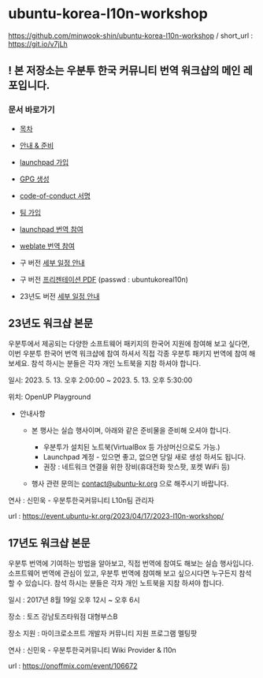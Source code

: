 # ubuntu-korea-l10n-workshop
https://github.com/minwook-shin/ubuntu-korea-l10n-workshop / short_url : https://git.io/v7jLh

## ! 본 저장소는 우분투 한국 커뮤니티 번역 워크샵의 메인 레포입니다.

### 문서 바로가기
 
* [목차](00_index.md)

* [안내 & 준비](01_prepare_workshop.md)

* [launchpad 가입](02_sign_up_launchpad.md)

* [GPG 생성](03_create_GPG_key.md)

* [code-of-conduct 서명](04_signing_code-of-conduct.md)

* [팀 가입](05_join_team.md)

* [launchpad 번역 참여](06_how_to_translate.md)

* [weblate 번역 참여](07_weblate.md)

- 구 버전
[세부 일정 안내](docs/17_workshop/Ubuntu%20Korea%20Community%20l10n%20workshop%20schedule.pdf)

- 구 버전
[프리젠테이션 PDF](https://minwook-shin.github.io/ubuntu-korea-l10n-workshop/index.html) (passwd : ubuntukoreal10n)

- 23년도 버전
[세부 일정 안내](docs/23_workshop/Ubuntu_Korea_Community_l10n_workshop_information.pdf)

## 23년도 워크샵 본문
우분투에서 제공되는 다양한 소프트웨어 패키지의 한국어 지원에 참여해 보고 싶다면, 이번 우분투 한국어 번역 워크샵에 참여 하셔서 직접 각종 우분투 패키지 번역에 참여 해 보세요.
참석 하시는 분들은 각자 개인 노트북을 지참 하셔야 합니다.

일시: 2023. 5. 13. 오후 2:00:00 ~ 2023. 5. 13. 오후 5:30:00

위치: OpenUP Playground

* 안내사항
    * 본 행사는 실습 행사이며, 아래와 같은 준비물을 준비해 오셔야 합니다.
        * 우분투가 설치된 노트북(VirtualBox 등 가상머신으로도 가능.)
        * Launchpad 계정 - 있으면 좋고, 없으면 당일 새로 생성 하셔도 됩니다.
        * 권장 : 네트워크 연결을 위한 장비(휴대전화 핫스팟, 포켓 WiFi 등)

    * 행사 관련 문의는 contact@ubuntu-kr.org 으로 해주시기 바랍니다.

연사 : 신민욱 - 우분투한국커뮤니티 L10n팀 관리자

url : https://event.ubuntu-kr.org/2023/04/17/2023-l10n-workshop/


## 17년도 워크샵 본문
우분투 번역에 기여하는 방법을 알아보고, 직접 번역에 참여도 해보는 실습 행사입니다.
소프트웨어 번역에 관심이 있고, 우분투 번역에 참여해 보고 싶으시다면 누구든지 참석할 수 있습니다.
참석 하시는 분들은 각자 개인 노트북을 지참 하셔야 합니다.

일시 : 2017년 8월 19일 오후 12시 ~ 오후 6시

장소 : 토즈 강남토즈타워점 대형부스B

장소 지원 : 마이크로소프트 개발자 커뮤니티 지원 프로그램 멜팅팟

연사 : 신민욱 - 우분투한국커뮤니티 Wiki Provider & l10n

url : https://onoffmix.com/event/106672
